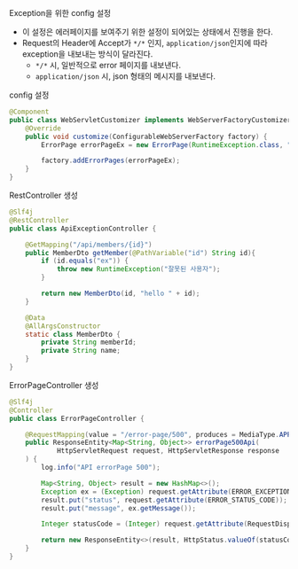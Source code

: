 Exception을 위한 config 설정

- 이 설정은 에러페이지를 보여주기 위한 설정이 되어있는 상태에서 진행을 한다.
- Request의 Header에 Accept가 `*/*` 인지, `application/json`인지에 따라 exception을 내보내는 방식이 달라진다.
  -  `*/*` 시, 일반적으로 error 페이지를 내보낸다.
  - `application/json` 시, json 형태의 메시지를 내보낸다.

config 설정
```java
@Component
public class WebServletCustomizer implements WebServerFactoryCustomizer<ConfigurableWebServerFactory> {
    @Override
    public void customize(ConfigurableWebServerFactory factory) {
        ErrorPage errorPageEx = new ErrorPage(RuntimeException.class, "/error-page/500");

        factory.addErrorPages(errorPageEx);
    }
}
```

RestController 생성
```java
@Slf4j
@RestController
public class ApiExceptionController {

    @GetMapping("/api/members/{id}")
    public MemberDto getMember(@PathVariable("id") String id){
        if (id.equals("ex")) {
            throw new RuntimeException("잘못된 사용자");
        }

        return new MemberDto(id, "hello " + id);
    }

    @Data
    @AllArgsConstructor
    static class MemberDto {
        private String memberId;
        private String name;
    }
}
```

ErrorPageController 생성
```java
@Slf4j
@Controller
public class ErrorPageController {

    @RequestMapping(value = "/error-page/500", produces = MediaType.APPLICATION_JSON_VALUE)
    public ResponseEntity<Map<String, Object>> errorPage500Api(
            HttpServletRequest request, HttpServletResponse response
    ) {
        log.info("API errorPage 500");

        Map<String, Object> result = new HashMap<>();
        Exception ex = (Exception) request.getAttribute(ERROR_EXCEPTION);
        result.put("status", request.getAttribute(ERROR_STATUS_CODE));
        result.put("message", ex.getMessage());

        Integer statusCode = (Integer) request.getAttribute(RequestDispatcher.ERROR_STATUS_CODE);

        return new ResponseEntity<>(result, HttpStatus.valueOf(statusCode));
    }
}
```

